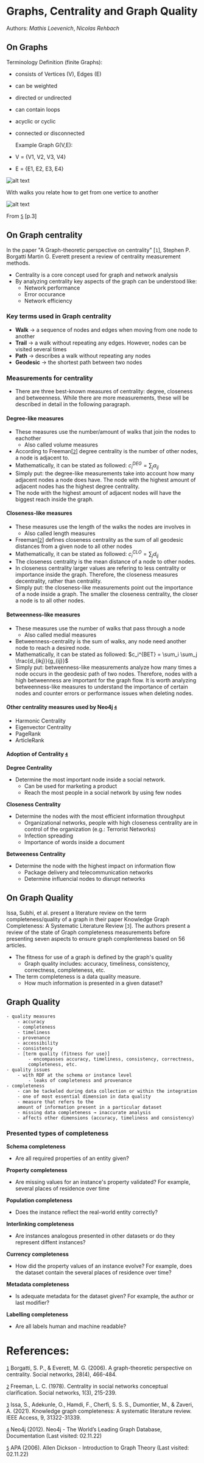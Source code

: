 # Graphs, Centrality and Graph Quality

Authors: *Mathis Loevenich*, *Nicolas Rehbach*

## On Graphs

Terminology Definition (finite Graphs):
- consists of Vertices (V), Edges (E)
- can be weighted 
- directed or undirected
- can contain loops
- acyclic or cyclic
- connected or disconnected

    Example Graph G(V,E):
- V = {V1, V2, V3, V4}
- E = {E1, E2, E3, E4}

![alt text](images/graph03.png)

With walks you relate how to get from one vertice to another

![alt text](images/walks.png)

From [`5`](https://www2.math.utah.edu/mathcircle/notes/MC_Graph_Theory.pdf) [p.3]
 


## On Graph centrality

In the paper "A Graph-theoretic perspective on centrality" [`1`], Stephen P. Borgatti Martin G. Everett present a review of centrality measurement methods.

- Centrality is a core concept used for graph and network analysis
- By analyzing centrality key aspects of the graph can be understood like:
    - Network performance
    - Error occurance
    - Network efficiency

### Key terms used in Graph centrality
- **Walk** $\rightarrow$ a sequence of nodes and edges when moving from one node to another
- **Trail** $\rightarrow$ a walk without repeating any edges. However, nodes can be visited several times
- **Path** $\rightarrow$ describes a walk without repeating any nodes
- **Geodesic** $\rightarrow$ the shortest path between two nodes

### Measurements for centrality
- There are three best-known measures of centrality: degree, closeness and betweenness. While there are more measurements, these will be described in detail in the following paragraph.

#### Degree-like measures
- These measures use the number/amount of walks that join the nodes to eachother
    - Also called volume measures   
- According to Freeman[[`2`]](https://www.bebr.ufl.edu/sites/default/files/Centrality%20in%20Social%20Networks.pdf) degree centrality is the number of other nodes, a node is adjacent to.
- Mathematically, it can be stated as followed: $c_i^{DEG} = \sum_j a_{ij}$
- Simply put: the degree-like measurements take into account how many adjacent nodes a node does have. The node with the highest amount of adjacent nodes has the highest degree centrality.
- The node with the highest amount of adjacent nodes will have the biggest reach inside the graph.


#### Closeness-like measures
- These measures use the length of the walks the nodes are involves in
    - Also called length measures
- Freeman[[`2`]](https://www.bebr.ufl.edu/sites/default/files/Centrality%20in%20Social%20Networks.pdf) defines closeness centrality as the sum of all geodesic distances from a given node to all other nodes
- Mathematically, it can be stated as followed: $c_i^{CLO} = \sum_j d_{ij}$
- The closeness centrality is the mean distance of a node to other nodes.
- In closeness centrality larger values are refering to less centrality or importance inside the graph. Therefore, the closeness measures decentrality, rather than centrality.
- Simply put: the closeness-like measurements point out the importance of a node inside a graph. The smaller the closeness centrality, the closer a node is to all other nodes.

#### Betweenness-like measures
- These measures use the number of walks that pass through a node
    - Also called medial measures
- Betweenness-centrality is the sum of walks, any node need another node to reach a desired node.
- Mathematically, it can be stated as followed: $c_i^{BET} = \sum_i \sum_j \frac{d_{ikj}}{g_{ij}}$
- Simply put: betweenness-like measurements analyze how many times a node occurs in the geodesic path of two nodes. Therefore, nodes with a high betweenness are important for the graph flow. It is worth analyzing betweenness-like measures to understand the importance of certain nodes and counter errors or performance issues when deleting nodes.

#### Other centrality measures used by Neo4j [`4`](https://neo4j.com/developer/graph-data-science/centrality-graph-algorithms/)
- Harmonic Centrality
- Eigenvector Centrality
- PageRank
- ArticleRank

#### Adoption of Centrality [`4`](https://neo4j.com/developer/graph-data-science/centrality-graph-algorithms/)

**Degree Centrality**
- Determine the most important node inside a social network. 
    - Can be used for marketing a product
    - Reach the most people in a social network by using few nodes

**Closeness Centrality**
- Determine the nodes with the most efficient information throughput
    - Organizational networks, people with high closeness centrality are in control of the organization (e.g.: Terrorist Networks)
    - Infection spreading
    - Importance of words inside a document
    
**Betweeness Centrality**
- Determine the node with the highest impact on information flow
    - Package delivery and telecommunication networks
    - Determine influencial nodes to disrupt networks

## On Graph Quality

Issa, Subhi, et al. present a literature review on the term completeness/quality of a graph in their paper Knowledge Graph Completeness: A Systematic Literature Review [`3`].
The authors present a review of the state of Graph completeness measurements before presenting seven aspects to ensure graph complenteness based on 56 articles.

- The fitness for use of a graph is defined by the graph's quality
    - Graph quality includes: accuracy, timeliness, consistency, correctness, completeness, etc. 
- The term completeness is a data quality measure.
    - How much information is presented in a given dataset?
    
    
## Graph Quality

    - quality measures
        - accuracy
        - completeness
        - timeliness
        - provenance
        - accessibility
        - consistency
        - [term quality (fitness for use)]
            - encompasses accuracy, timeliness, consistency, correctness,
            completeness, etc.
    - quality issues
        - with RDF at the schema or instance level
            - leaks of completeness and provenance
    - completeness
        - can be tackeled during data collection or within the integration
        - one of most essential dimension in data quality
        - measure that refers to the
        amount of information present in a particular dataset
        - missing data completeness → inaccurate analysis
        - affects other dimensions (accuracy, timeliness and consistency)

### Presented types of completeness
**Schema completeness**
   
   - Are all required properties of an entity given?
    
**Property completeness**
   
   - Are missing values for an instance's property validated? For example, several places of residence over time
   
**Population completeness**
    
   - Does the instance reflect the real-world entity correctly?
    
**Interlinking completeness**
   
   - Are instances analogous presented in other datasets or do they represent diffent instances?
    
**Currency completeness**
    
   - How did the property values of an instance evolve? For example, does the dataset contain the several places of residence over time?
    
**Metadata completeness**
    
   - Is adequate metadata for the dataset given? For example, the author or last modifier? 
    
**Labelling completeness**
    
   - Are all labels human and machine readable?

# References:


[`1`](https://www.sciencedirect.com/science/article/pii/S0378873305000833) Borgatti, S. P., & Everett, M. G. (2006). A graph-theoretic perspective on centrality. Social networks, 28(4), 466-484.

[`2`](https://www.bebr.ufl.edu/sites/default/files/Centrality%20in%20Social%20Networks.pdf) Freeman, L. C. (1978). Centrality in social networks conceptual clarification. Social networks, 1(3), 215-239.

[`3`](https://ieeexplore.ieee.org/abstract/document/9344615) Issa, S., Adekunle, O., Hamdi, F., Cherfi, S. S. S., Dumontier, M., & Zaveri, A. (2021). Knowledge graph completeness: A systematic literature review. IEEE Access, 9, 31322-31339.

[`4`](https://neo4j.com/developer/graph-data-science/centrality-graph-algorithms/) Neo4j (2012). Neo4j - The World’s Leading Graph Database, Documentation (Last visited: 02.11.22)

[`5`](https://www2.math.utah.edu/mathcircle/notes/MC_Graph_Theory.pdf) APA 
(2006). Allen Dickson - Introduction to Graph Theory (Last visited: 02.11.22)
